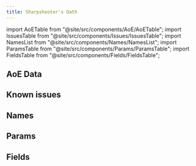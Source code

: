 ```yaml
---
title: Sharpshooter's Oath
---
```


import AoETable from "@site/src/components/AoE/AoETable";
import IssuesTable from "@site/src/components/Issues/IssuesTable";
import NamesList from "@site/src/components/Names/NamesList";
import ParamsTable from "@site/src/components/Params/ParamsTable";
import FieldsTable from "@site/src/components/Fields/FieldsTable";

## AoE Data

<AoETable item_key="sharpshootersoath" data_src="weapon" />

## Known issues

<IssuesTable item_key="sharpshootersoath" data_src="weapon" />

## Names

<NamesList item_key="sharpshootersoath" data_src="weapon" />

## Params

<ParamsTable item_key="sharpshootersoath" data_src="weapon" />

## Fields

<FieldsTable item_key="sharpshootersoath" data_src="weapon" />

